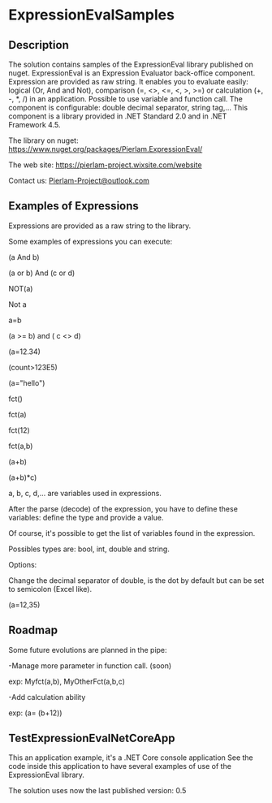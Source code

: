# ExpressionEvalSamples

## Description
The solution contains samples of the ExpressionEval library published on nuget.
ExpressionEval is an Expression Evaluator back-office component. Expression are provided as raw string. It enables you to evaluate easily: logical (Or, And and Not), comparison (=, <>, <=, <, >, >=) or calculation (+, -, *, /) in an application. Possible to use variable and function call. The component is configurable: double decimal separator, string tag,... This component is a library provided in .NET Standard 2.0 and in .NET Framework 4.5.

The library on nuget:
https://www.nuget.org/packages/Pierlam.ExpressionEval/

The web site:
https://pierlam-project.wixsite.com/website 

Contact us:
Pierlam-Project@outlook.com

## Examples of Expressions
Expressions are provided as a raw string to the library.

Some examples of expressions you can execute:

(a And b)

(a or b) And (c or d)

NOT(a)

Not a

a=b

(a >= b) and ( c <> d)

(a=12.34)

(count>123E5)

(a="hello")

fct()

fct(a)

fct(12)

fct(a,b)

(a+b)

(a+b)*c)

a, b, c, d,... are variables used in expressions.

After the parse (decode) of the expression, you have to define these variables: define the type and provide a value.

Of course, it's possible to get the list of variables found in the expression.

Possibles types are: bool, int, double and string.

Options:

Change the decimal separator of double, is the dot by default but can be set to semicolon (Excel like).

(a=12,35)

## Roadmap

Some future evolutions are planned in the pipe:

-Manage more parameter in function call. (soon)

exp: Myfct(a,b),  MyOtherFct(a,b,c)

-Add calculation ability 

exp: (a= (b+12))


## TestExpressionEvalNetCoreApp
This an application example, it's a .NET Core console application
See the code inside this application to have several examples of use of the ExpressionEval library.

The solution uses now the last published version: 0.5


